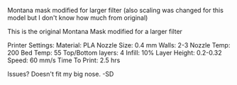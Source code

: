 Montana mask modified for larger filter (also scaling was changed for this model but I don't know how much from original)

This is the original Montana Mask modified for a larger filter 

Printer Settings: Material: PLA Nozzle Size: 0.4 mm Walls: 2-3 Nozzle Temp: 200 Bed Temp: 55 Top/Bottom layers: 4 Infill: 10% Layer Height: 0.2-0.32 Speed: 60 mm/s Time To Print: 2.5 hrs

Issues? Doesn't fit my big nose.  -SD
